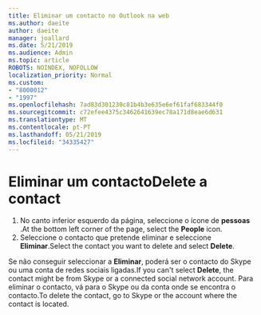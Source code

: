 ```yaml
---
title: Eliminar um contacto no Outlook na web
ms.author: daeite
author: daeite
manager: joallard
ms.date: 5/21/2019
ms.audience: Admin
ms.topic: article
ROBOTS: NOINDEX, NOFOLLOW
localization_priority: Normal
ms.custom:
- "8000012"
- "1997"
ms.openlocfilehash: 7ad83d301230c81b4b3e635e6ef61faf683344f0
ms.sourcegitcommit: c72efee4375c3462641639ec78a171d8eae6d631
ms.translationtype: MT
ms.contentlocale: pt-PT
ms.lasthandoff: 05/21/2019
ms.locfileid: "34335427"
---
```

# <a name="delete-a-contact"></a><span data-ttu-id="acead-102">Eliminar um contacto</span><span class="sxs-lookup"><span data-stu-id="acead-102">Delete a contact</span></span>

1. <span data-ttu-id="acead-103">No canto inferior esquerdo da página, seleccione o ícone de **pessoas** .</span><span class="sxs-lookup"><span data-stu-id="acead-103">At the bottom left corner of the page, select the **People** icon.</span></span>
2. <span data-ttu-id="acead-104">Seleccione o contacto que pretende eliminar e seleccione **Eliminar**.</span><span class="sxs-lookup"><span data-stu-id="acead-104">Select the contact you want to delete and select **Delete**.</span></span>

<span data-ttu-id="acead-105">Se não conseguir seleccionar a **Eliminar**, poderá ser o contacto do Skype ou uma conta de redes sociais ligadas.</span><span class="sxs-lookup"><span data-stu-id="acead-105">If you can't select **Delete**, the contact might be from Skype or a connected social network account.</span></span> <span data-ttu-id="acead-106">Para eliminar o contacto, vá para o Skype ou da conta onde se encontra o contacto.</span><span class="sxs-lookup"><span data-stu-id="acead-106">To delete the contact, go to Skype or the account where the contact is located.</span></span>